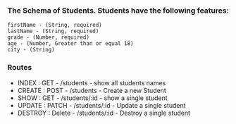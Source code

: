### The Schema of Students. Students have the following features:
    firstName - (String, required)
    lastName - (String, required)
    grade - (Number, required)
    age - (Number, Greater than or equal 18)
    city - (String)

### Routes

* INDEX   : GET    - /students       - show all students names 
* CREATE  : POST   - /students       - Create a new Student
* SHOW    : GET    - /students/:id   - show a single student  
* UPDATE  : PATCH  - /students/:id   - Update a single student 
* DESTROY : Delete - /students/:id   - Destroy a single student 


